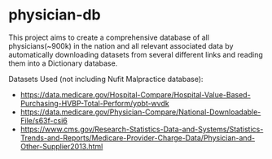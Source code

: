 # physician-db
This project aims to create a comprehensive database of all physicians(~900k) in the nation and all relevant associated data by automatically downloading datasets from several different links and reading them into a Dictionary database.

Datasets Used (not including Nufit Malpractice database):
- https://data.medicare.gov/Hospital-Compare/Hospital-Value-Based-Purchasing-HVBP-Total-Perform/ypbt-wvdk 
- https://data.medicare.gov/Physician-Compare/National-Downloadable-File/s63f-csi6
- https://www.cms.gov/Research-Statistics-Data-and-Systems/Statistics-Trends-and-Reports/Medicare-Provider-Charge-Data/Physician-and-Other-Supplier2013.html

